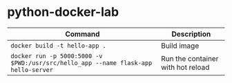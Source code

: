 # python-docker-lab

Command | Description
--|--
`docker build -t hello-app .` | Build image
`docker run -p 5000:5000 -v $PWD:/usr/src/hello_app --name flask-app hello-server` | Run the container with hot reload